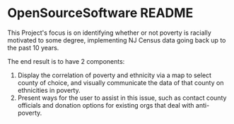 # OpenSourceSoftware README

This Project's focus is on identifying whether or not poverty is racially motivated to some degree, implementing NJ Census data going back up to the past 10 years.

The end result is to have 2 components:

1. Display the correlation of poverty and ethnicity via a map to select county of choice, and visually communicate the data of that county on ethnicities in poverty.
2. Present ways for the user to assist in this issue, such as contact county officials and donation options for existing orgs that deal with anti-poverty.
